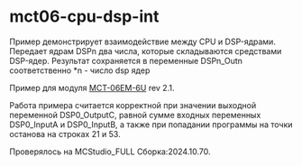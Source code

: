 # mct06-cpu-dsp-int

Пример демонстрирует взаимодействие между CPU и DSP-ядрами. Передает ядрам DSPn два числа, которые складываются средствами DSP-ядер. Результат сохраняется в переменные DSPn_Outn соответственно
 *n - число dsp ядер

Пример для модуля [MCT-06EM-6U](https://support.elvees.com/docs/Microchips/1892VM206/Boards/) rev 2.1.

Работа примера считается корректной при значении выходной переменной DSP0_OutputC, равной сумме входных переменных DSP0_InputA и DSP0_InputB, а также при попадании программы на точки останова на строках 21 и 53.

Проверялось на MCStudio_FULL Сборка:2024.10.70.
